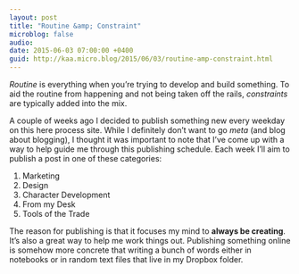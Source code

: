 ```yaml
---
layout: post
title: "Routine &amp; Constraint"
microblog: false
audio: 
date: 2015-06-03 07:00:00 +0400
guid: http://kaa.micro.blog/2015/06/03/routine-amp-constraint.html
---
```

<p><em>Routine</em> is everything when you&rsquo;re trying to develop and build something. To aid the routine from happening and not being taken off the rails, <em>constraints</em> are typically added into the mix.</p>

<p>A couple of weeks ago I decided to publish something new every weekday on this here process site. While I definitely don&rsquo;t want to go <em>meta</em> (and blog about blogging), I thought it was important to note that I&rsquo;ve come up with a way to help guide me through this publishing schedule. Each week I&rsquo;ll aim to publish a post in one of these categories:</p>

<ol><li>Marketing</li>
<li>Design</li>
<li>Character Development</li>
<li>From my Desk</li>
<li>Tools of the Trade</li>
</ol><p>The reason for publishing is that it focuses my mind to <strong>always be creating</strong>. It&rsquo;s also a great way to help me work things out. Publishing something online is somehow more concrete that writing a bunch of words either in notebooks or in random text files that live in my Dropbox folder.</p>
